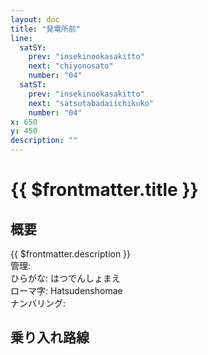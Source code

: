 ```yaml
---
layout: doc
title: "発電所前"
line:
  satSY:
    prev: "insekinookasakitto"
    next: "chiyonosato"
    number: "04"
  satST:
    prev: "insekinookasakitto"
    next: "satsutabadaiichikuko"
    number: "04"
x: 650
y: 450
description: ""
---
```


# {{ $frontmatter.title }} <ViewinMap />
<!-- ![駅の写真の説明](駅の写真のURL) -->

## 概要
{{ $frontmatter.description }}  
管理:   
ひらがな: はつでんしょまえ  
ローマ字: Hatsudenshomae  
ナンバリング: <Numberling />

## 乗り入れ路線
<LineInfo />